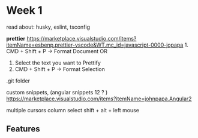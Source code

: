 # Week 1
 
read about: husky, eslint, tsconfig

**prettier** https://marketplace.visualstudio.com/items?itemName=esbenp.prettier-vscode&WT.mc_id=javascript-0000-jopapa
    1. CMD + Shift + P -> Format Document
   OR
   1. Select the text you want to Prettify
   2. CMD + Shift + P -> Format Selection


.git folder

custom snippets, (angular snippets 12 ? )
https://marketplace.visualstudio.com/items?itemName=johnpapa.Angular2

multiple cursors
column select shift + alt + left mouse 

## Features
